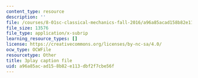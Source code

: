 ```yaml
---
content_type: resource
description: ''
file: /courses/8-01sc-classical-mechanics-fall-2016/a96a85acad158b82e113dbf2f7cbe56f_X9K8LT7SCZ0.srt
file_size: 13576
file_type: application/x-subrip
learning_resource_types: []
license: https://creativecommons.org/licenses/by-nc-sa/4.0/
ocw_type: OCWFile
resourcetype: Other
title: 3play caption file
uid: a96a85ac-ad15-8b82-e113-dbf2f7cbe56f
---
```

